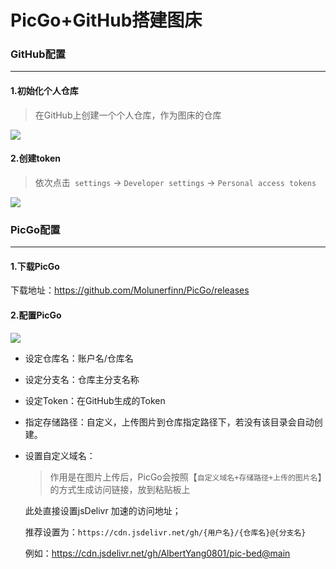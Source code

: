 # PicGo+GitHub搭建图床

### GitHub配置

---

#### 1.初始化个人仓库

> 在GitHub上创建一个个人仓库，作为图床的仓库

![](https://cdn.jsdelivr.net/gh/AlbertYang0801/pic-bed@main/img/%E5%9B%BE%E5%BA%8A%E4%BB%93%E5%BA%93.png)

#### 2.创建token

> 依次点击` settings`  ->  `Developer settings`  ->  `Personal access tokens`

![](https://cdn.jsdelivr.net/gh/AlbertYang0801/pic-bed@main/img/toekn-settings.png)

### PicGo配置

---

#### 1.下载PicGo

下载地址：https://github.com/Molunerfinn/PicGo/releases

#### 2.配置PicGo

![](https://cdn.jsdelivr.net/gh/AlbertYang0801/pic-bed@main/img/20210216232626.png)



- 设定仓库名：账户名/仓库名

- 设定分支名：仓库主分支名称

- 设定Token：在GitHub生成的Token

- 指定存储路径：自定义，上传图片到仓库指定路径下，若没有该目录会自动创建。

- 设置自定义域名：

  > 作用是在图片上传后，PicGo会按照【`自定义域名+存储路径+上传的图片名`】的方式生成访问链接，放到粘贴板上
  
  此处直接设置jsDelivr 加速的访问地址；
  
  推荐设置为：`https://cdn.jsdelivr.net/gh/{用户名}/{仓库名}@{分支名}`
  
  例如：https://cdn.jsdelivr.net/gh/AlbertYang0801/pic-bed@main

